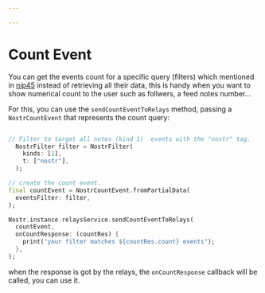 ```yaml
---

---
```


# Count Event

You can get the events count for a specific query (filters) which mentioned in [nip45](https://github.com/nostr-protocol/nips/blob/master/45.md) instead of retrieving all their data, this is handy when you want to show numerical count to the user such as follwers, a feed notes number...

For this, you can use the `sendCountEventToRelays` method, passing a `NostrCountEvent` that represents the count query:

```dart

// Filter to target all notes (kind 1)  events with the "nostr" tag.
  NostrFilter filter = NostrFilter(
    kinds: [1],
    t: ["nostr"],
  );

// create the count event.
final countEvent = NostrCountEvent.fromPartialData(
  eventsFilter: filter,
);

Nostr.instance.relaysService.sendCountEventToRelays(
  countEvent,
  onCountResponse: (countRes) {
    print("your filter matches ${countRes.count} events");
  },
);
```

when the response is got by the relays, the `onCountResponse` callback will be called, you can use it.

